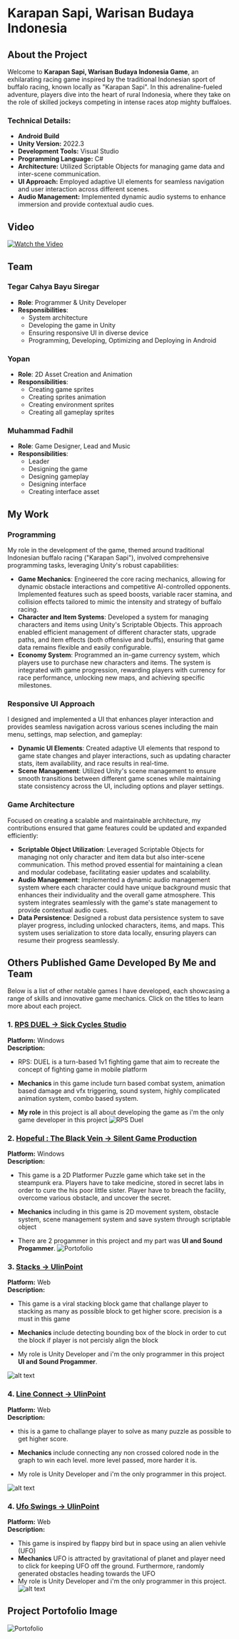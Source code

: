 # Karapan Sapi, Warisan Budaya Indonesia

## About the Project

Welcome to **Karapan Sapi, Warisan Budaya Indonesia Game**, an exhilarating racing game inspired by the traditional Indonesian sport of buffalo racing, known locally as "Karapan Sapi". In this adrenaline-fueled adventure, players dive into the heart of rural Indonesia, where they take on the role of skilled jockeys competing in intense races atop mighty buffaloes.

### Technical Details:

- **Android Build**
- **Unity Version:** 2022.3
- **Development Tools:** Visual Studio 
- **Programming Language:** C#
- **Architecture:** Utilized Scriptable Objects for managing game data and inter-scene communication.
- **UI Approach:** Employed adaptive UI elements for seamless navigation and user interaction across different scenes.
- **Audio Management:** Implemented dynamic audio systems to enhance immersion and provide contextual audio cues.


## Video
[![Watch the Video](mainmenu.png)](https://www.youtube.com/watch?v=GKKRvpVNm6E)


## Team

### Tegar Cahya Bayu Siregar
- **Role**: Programmer & Unity Developer
- **Responsibilities**:
    - System architecture
    - Developing the game in Unity 
    - Ensuring responsive UI in diverse device
    - Programming, Developing, Optimizing and Deploying in Android

### Yopan
- **Role**: 2D Asset Creation and Animation
- **Responsibilities**:
    - Creating game sprites
    - Creating sprites animation
    - Creating environment sprites
    - Creating all gameplay sprites

### Muhammad Fadhil
- **Role**: Game Designer, Lead and Music
- **Responsibilities**:
    - Leader
    - Designing the game
    - Designing gameplay
    - Designing interface
    - Creating interface asset

## My Work

### Programming
My role in the development of the game, themed around traditional Indonesian buffalo racing ("Karapan Sapi"), involved comprehensive programming tasks, leveraging Unity's robust capabilities:

- **Game Mechanics**: Engineered the core racing mechanics, allowing for dynamic obstacle interactions and competitive AI-controlled opponents. Implemented features such as speed boosts, variable racer stamina, and collision effects tailored to mimic the intensity and strategy of buffalo racing.
- **Character and Item Systems**: Developed a system for managing characters and items using Unity's Scriptable Objects. This approach enabled efficient management of different character stats, upgrade paths, and item effects (both offensive and buffs), ensuring that game data remains flexible and easily configurable.
- **Economy System**: Programmed an in-game currency system, which players use to purchase new characters and items. The system is integrated with game progression, rewarding players with currency for race performance, unlocking new maps, and achieving specific milestones.

### Responsive UI Approach
I designed and implemented a UI that enhances player interaction and provides seamless navigation across various scenes including the main menu, settings, map selection, and gameplay:

- **Dynamic UI Elements**: Created adaptive UI elements that respond to game state changes and player interactions, such as updating character stats, item availability, and race results in real-time.
- **Scene Management**: Utilized Unity's scene management to ensure smooth transitions between different game scenes while maintaining state consistency across the UI, including options and player settings.

### Game Architecture
Focused on creating a scalable and maintainable architecture, my contributions ensured that game features could be updated and expanded efficiently:

- **Scriptable Object Utilization**: Leveraged Scriptable Objects for managing not only character and item data but also inter-scene communication. This method proved essential for maintaining a clean and modular codebase, facilitating easier updates and scalability.
- **Audio Management**: Implemented a dynamic audio management system where each character could have unique background music that enhances their individuality and the overall game atmosphere. This system integrates seamlessly with the game's state management to provide contextual audio cues.
- **Data Persistence**: Designed a robust data persistence system to save player progress, including unlocked characters, items, and maps. This system uses serialization to store data locally, ensuring players can resume their progress seamlessly.

## Others Published Game Developed By Me and Team

Below is a list of other notable games I have developed, each showcasing a range of skills and innovative game mechanics. Click on the titles to learn more about each project.

### 1. [RPS DUEL -> Sick Cycles Studio](https://reds8991.itch.io/rps-duel)
**Platform:** Windows  
**Description:** 
- RPS: DUEL is a turn-based 1v1 fighting game that aim to recreate the concept of fighting game in mobile platform

- **Mechanics** in this game include turn based combat system, animation based damage and vfx triggering, sound system, highly complicated animation system, combo based system.

- **My role** in this project is all about developing the game as i'm the only game developer in this project
![RPS Duel](image.png)


### 2. [Hopeful : The Black Vein -> Silent Game Production](https://silent-games-production.itch.io/hopeful-the-black-vein)
**Platform:** Windows  
**Description:**
- This game is a 2D Platformer Puzzle game which take set in the steampunk era. Players have to take medicine, stored in secret labs in order to cure the his poor little sister. Player have to breach the facility, overcome various obstacle, and uncover the secret.

- **Mechanics** including in this game is 2D movement system, obstacle system, scene management system and save system through scriptable object

- There are 2 progammer in this project and my part was **UI and Sound Progammer**. 
![Portofolio](HopefullBalackvein.jpg)

### 3. [Stacks -> UlinPoint](https://ulinpoint.id/stacks)
**Platform:** Web  
**Description:**
- This game is a viral stacking block game that challange player to stacking as many as possible block to get higher score. precision is a must in this game

- **Mechanics** include detecting bounding box of the block in order to cut the block if player is not percisly align the block

- My role is Unity Developer and i'm the only programmer in this project **UI and Sound Progammer**. 

![alt text](image-2.png)
### 4. [Line Connect -> UlinPoint](https://ulinpoint.id/lineconnect)
**Platform:** Web  
**Description:**
- this is a game to challange player to solve as many puzzle as possible to get higher score.

- **Mechanics** include connecting any non crossed colored node in the graph to win each level. more level passed, more harder it is. 
- My role is Unity Developer and i'm the only programmer in this project. 

![alt text](image-3.png)
### 4. [Ufo Swings -> UlinPoint](https://ulinpoint.id/ufoswing)
**Platform:** Web  
**Description:**
- This game is inspired by flappy bird but in space using an alien vehivle (UFO)
- **Mechanics** UFO is attracted by gravitational of planet and player need to click for keeping UFO off the ground. Furthermore, randomly generated obstacles heading towards the UFO
- My role is Unity Developer and i'm the only programmer in this project. 
![alt text](image-1.png)

## Project Portofolio Image
![Portofolio](KarapanSapi.png)